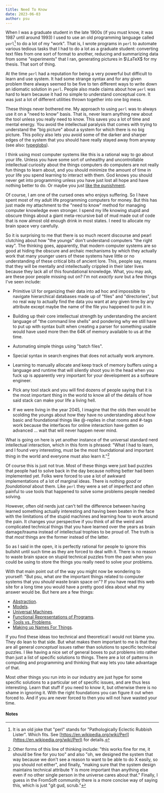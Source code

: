 ```yaml
---
title: Need To Know
date: 2023-06-03
author: psu
---
```


When I was a graduate student in the late 1900s (if you must know, it was 1987 until
around 1993) I used to use an old programming language called `perl`[^1] to do a lot of my
"work". That is, I wrote programs in <code>perl</code> to automate various tedious tasks
that I had to do a lot as a graduate student: converting text files from one sort of
format to another, reducing and summarizing data from some "experiments" that I ran,
generating pictures in $\LaTeX$ for my thesis. That sort of thing.

At the time `perl` had a reputation for being a very powerful but difficult to learn and
use system. It had some strange syntax and for any given problem there always seemed to be
five to ten different ways to write down an idiomatic solution in `perl`. People also made
claims about how `perl` was hard to learn because it had no simple to understand
conceptual core. It was just a lot of different utilities thrown together into one big
mess.

These things never bothered me. My approach to using `perl` was to always use it on a
"need to know" basis. That is, never learn anything new about the tool unless you really
need to know. This saves you a lot of time and mental energy. You avoid the intellectual
paralysis that comes with trying to understand the "big picture" about a system for which
there is no big picture. This policy also lets you avoid some of the darker and sharper
edges of the system that you should have really stayed away from anyway (see also:
[typeglobs](https://en.wikipedia.org/wiki/Perl_language_structure#Typeglob_values)).

I think using most computer systems like this is a rational way to go about your life.
Unless you have some sort of unhealthy and uncontrollable intellectual curiosity about the
things computers do computers are not really fun things to learn about, and you should
minimize the amount of time in your life you spend learning to interact with them. God
knows you should never get into programming unless you have just lost all hope and have
nothing better to do. Or maybe you just [like the
punishment](https://mutable-states.com/code-souls.html).

Of course, I am one of the cursed ones who enjoys suffering. So I have spent most of my
adult life programming computers for money. But this has just made my attachment to the
"need to know" method for managing computer knowledge even stronger. I spend my life
knowing stupid and obscure things about a giant meta-recursive ball of mud made out of
code that is now almost old enough drink in most states. I need to allocate my brain space
very carefully.

So it is surprising to me that there is so much recent discourse and pearl clutching about
how "the youngs" don't understand computers "the right way". The thinking goes,
apparently, that modern computer systems are so good at hiding the obscure and archaic
mechanisms by which they actually work that many younger users of these systems have
little or no understanding of these critical bits of ancient lore. This, people say, means
that they will be mentally and intellectually crippled in their later lives because they
lack all of this foundational knowledge. What, you may ask, are these poor people missing
out on? I'm not _exactly sure_ but a few things I've seen include:

- Primitive UI for organizing their data into ad hoc and impossible to navigate
  hierarchical databases made up of "files" and "directories", but no real way to actually
  find the data you want at any given time by any attribute except maybe the name of the
  file you happened to put it in.

- Building up their core intellectual strength by understanding the ancient language of
  "the command line shells" and pondering why we still have to put up with syntax built
  when creating a parser for something usable would have used more then the 64K of memory
  available to us at the time.

- Automating simple things using "batch files".

- Special syntax in search engines that does not actually work anymore.

- Learning to manually allocate and keep track of memory buffers using a language and
  runtime that will silently shoot you in the head when you fuck up is apparently very
  important for your development as a software engineer.
  
- Pick any tool stack and you will find dozens of people saying that it is the most
  important thing in the world to know all of the details of how said stack can make your
  life a living hell.

- If we were living in the year 2045, I imagine that the olds then would be scolding the
  youngs about how they have no understanding about how basic and foundational things like
  @-replies in chat rooms and #-tags work because the interfaces for online interaction
  have gotten so advanced ... wait that will never happen never mind.

What is going on here is yet another instance of the universal standard nerd intellectual
interaction, which in this form is phrased: "What I had to learn, and I found very
interesting, must be the most foundational and important thing in the world and everyone
must also learn it."[^2]

Of course this is just not true. Most of these things were just bad puzzles that
people had to solve back in the day because nothing better had been implemented yet. Folks
were forced to use a lot of awkward implementations of a lot of marginal ideas. There is
nothing _good_ or _foundational_ about them. Like `perl` they were a set of imperfect
and often painful to use tools that happened to solve some problems people needed
solving. 

However, often old nerds just can't tell the difference between having learned something
actually interesting and having been beaten in the face with the limitations of the stupid
machines and learning how to work around the pain. It changes your perspective if you
think of all the weird and complicated technical things that you have learned over the
years as brain damage/trauma instead of intellectual trophies to be proud of. The truth is
that _most_ things are the former instead of the latter.

So as I said in the open, it is perfectly rational for people to ignore this bullshit
until such time as they are forced to deal with it. There is no reason to waste brain
space on stupid technical puzzles from the past when you could be using to store the
things you really need to solve your problems.

With that main point out of the way you might now be wondering to yourself: "But psu, what
_are_ the important things related to computer systems that you _should_ waste brain
space on"? If you have read this web site for a long time you would have a pretty good
idea about what my answer would be. But here are a few things:

- [Abstraction](https://mutable-states.com/the-abstraction-distraction-part-1.html).
- [Models](https://mutable-states.com/software-models-and-hello-world.html).
- [Universal Machines](https://mutable-states.com/turing-complete.html).
- [Functional Representations of
  Programs](https://mutable-states.com/the-ultimate-goto.html).
- [Tools vs. Problems](https://mutable-states.com/what-programming-languages-say.html).
- [Making up Names For Things](https://mutable-states.com/what-computers-do.html).

If you find these ideas too technical and theoretical I would not blame you. They do lean
to that side. But what makes them important to me is that they are all general
_conceptual_ issues rather than solutions to specific technical puzzles. I like having a
nice set of general boxes to put problems into rather than just a list of specific
solutions to things. There are a lot of patterns in computing and programming and thinking
that way lets you take advantage of that.

Most other things you run into in our industry are just hype for some specific solutions
to a particular set of specific issues, and are thus less interesting. Learn that stuff if
you need to know it, but otherwise there is no shame in ignoring it. With the right
foundations you can figure it out when forced to. And if you are never forced to then you
will not have wasted your time.

#### Notes

[^1]: It is an old joke that "perl" stands for "Pathologically Eclectic Rubbish Lister".
    Which fits. See
    [https://en.wikipedia.org/wiki/Perl](https://en.wikipedia.org/wiki/Perl) for details.
    
[^2]: Other forms of this line of thinking include: "this works fine for me, it should be fine
for you too" and also "oh, we designed the system that way because we don't see a reason
to want to be able to do X easily, so you should not either", and finally, "making sure
that the system design maintains technical attribute Y is more important than anything
else even if no other single person in the universe cares about that." Finally, I guess in
the FromSoft community there is a more concise way of saying this, which is just "git gud,
scrub."